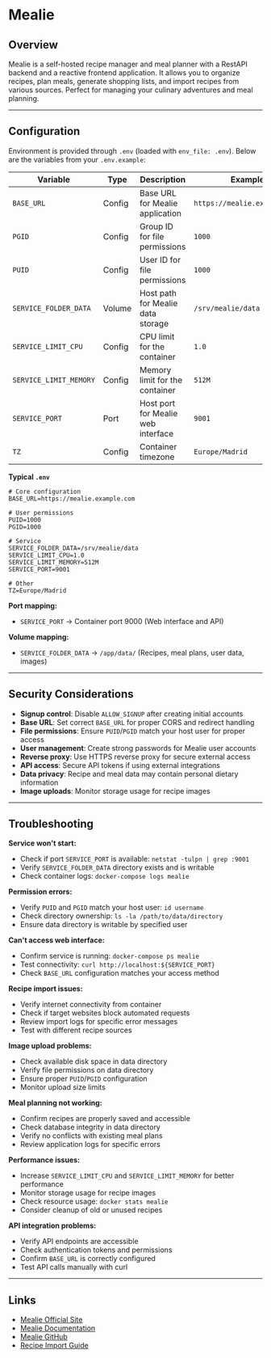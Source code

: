 # Mealie

## Overview

Mealie is a self-hosted recipe manager and meal planner with a RestAPI backend
and a reactive frontend application. It allows you to organize recipes, plan
meals, generate shopping lists, and import recipes from various sources. Perfect
for managing your culinary adventures and meal planning.

---

## Configuration

Environment is provided through `.env` (loaded with `env_file: .env`). Below are the variables from your `.env.example`:

| Variable               | Type   | Description                        | Example                      | Required |
| ---------------------- | ------ | ---------------------------------- | ---------------------------- | -------- |
| `BASE_URL`             | Config | Base URL for Mealie application    | `https://mealie.example.com` | Yes      |
| `PGID`                 | Config | Group ID for file permissions      | `1000`                       | Yes      |
| `PUID`                 | Config | User ID for file permissions       | `1000`                       | Yes      |
| `SERVICE_FOLDER_DATA`  | Volume | Host path for Mealie data storage  | `/srv/mealie/data`           | Yes      |
| `SERVICE_LIMIT_CPU`    | Config | CPU limit for the container        | `1.0`                        | Yes      |
| `SERVICE_LIMIT_MEMORY` | Config | Memory limit for the container     | `512M`                       | Yes      |
| `SERVICE_PORT`         | Port   | Host port for Mealie web interface | `9001`                       | Yes      |
| `TZ`                   | Config | Container timezone                 | `Europe/Madrid`              | Yes      |

**Typical `.env`**

```dotenv
# Core configuration
BASE_URL=https://mealie.example.com

# User permissions
PUID=1000
PGID=1000

# Service
SERVICE_FOLDER_DATA=/srv/mealie/data
SERVICE_LIMIT_CPU=1.0
SERVICE_LIMIT_MEMORY=512M
SERVICE_PORT=9001

# Other
TZ=Europe/Madrid
```

**Port mapping:**
- `SERVICE_PORT` → Container port 9000 (Web interface and API)

**Volume mapping:**
- `SERVICE_FOLDER_DATA` → `/app/data/` (Recipes, meal plans, user data, images)

---

## Security Considerations

- **Signup control**: Disable `ALLOW_SIGNUP` after creating initial accounts
- **Base URL**: Set correct `BASE_URL` for proper CORS and redirect handling
- **File permissions**: Ensure `PUID`/`PGID` match your host user for proper
  access
- **User management**: Create strong passwords for Mealie user accounts
- **Reverse proxy**: Use HTTPS reverse proxy for secure external access
- **API access**: Secure API tokens if using external integrations
- **Data privacy**: Recipe and meal data may contain personal dietary
  information
- **Image uploads**: Monitor storage usage for recipe images

---

## Troubleshooting

**Service won't start:**
- Check if port `SERVICE_PORT` is available: `netstat -tulpn | grep :9001`
- Verify `SERVICE_FOLDER_DATA` directory exists and is writable
- Check container logs: `docker-compose logs mealie`

**Permission errors:**
- Verify `PUID` and `PGID` match your host user: `id username`
- Check directory ownership: `ls -la /path/to/data/directory`
- Ensure data directory is writable by specified user

**Can't access web interface:**
- Confirm service is running: `docker-compose ps mealie`
- Test connectivity: `curl http://localhost:${SERVICE_PORT}`
- Check `BASE_URL` configuration matches your access method

**Recipe import issues:**
- Verify internet connectivity from container
- Check if target websites block automated requests
- Review import logs for specific error messages
- Test with different recipe sources

**Image upload problems:**
- Check available disk space in data directory
- Verify file permissions on data directory
- Ensure proper `PUID`/`PGID` configuration
- Monitor upload size limits

**Meal planning not working:**
- Confirm recipes are properly saved and accessible
- Check database integrity in data directory
- Verify no conflicts with existing meal plans
- Review application logs for specific errors

**Performance issues:**
- Increase `SERVICE_LIMIT_CPU` and `SERVICE_LIMIT_MEMORY` for better performance
- Monitor storage usage for recipe images
- Check resource usage: `docker stats mealie`
- Consider cleanup of old or unused recipes

**API integration problems:**
- Verify API endpoints are accessible
- Check authentication tokens and permissions
- Confirm `BASE_URL` is correctly configured
- Test API calls manually with curl

---

## Links

- [Mealie Official Site](https://mealie.io/)
- [Mealie Documentation](https://docs.mealie.io/)
- [Mealie GitHub](https://github.com/mealie-recipes/mealie)
- [Recipe Import Guide](https://docs.mealie.io/documentation/getting-started/importing-recipes/)
